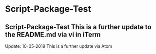 # Script-Package-Test


Script-Package-Test
This is a further update to the README.md via vi in iTerm
----
Update: 10-05-2019
This is a further update via Atom
